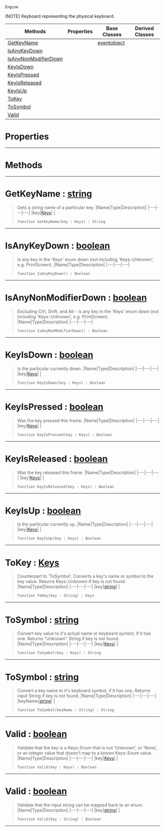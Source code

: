  `Engine`

(NOTE) Keyboard representing the physical keyboard.

|Methods|Properties|Base Classes|Derived Classes|
|---|---|---|---|
|[ GetKeyName](https://plasmaengine.github.io/PlasmaDocs/Plasma1/C++/code_reference/class_reference/keyboard.markdown#getkeyname-plasma-engine-d)| |[eventobject](https://plasmaengine.github.io/PlasmaDocs/Plasma1/C++/code_reference/class_reference/eventobject.markdown)| |
|[ IsAnyKeyDown](https://plasmaengine.github.io/PlasmaDocs/Plasma1/C++/code_reference/class_reference/keyboard.markdown#isanykeydown-plasma-engine)| | | |
|[ IsAnyNonModifierDown](https://plasmaengine.github.io/PlasmaDocs/Plasma1/C++/code_reference/class_reference/keyboard.markdown#isanynonmodifierdown-zer)| | | |
|[ KeyIsDown](https://plasmaengine.github.io/PlasmaDocs/Plasma1/C++/code_reference/class_reference/keyboard.markdown#keyisdown-plasma-engine-do)| | | |
|[ KeyIsPressed](https://plasmaengine.github.io/PlasmaDocs/Plasma1/C++/code_reference/class_reference/keyboard.markdown#keyispressed-plasma-engine)| | | |
|[ KeyIsReleased](https://plasmaengine.github.io/PlasmaDocs/Plasma1/C++/code_reference/class_reference/keyboard.markdown#keyisreleased-plasma-engin)| | | |
|[ KeyIsUp](https://plasmaengine.github.io/PlasmaDocs/Plasma1/C++/code_reference/class_reference/keyboard.markdown#keyisup-plasma-engine-docu)| | | |
|[ ToKey](https://plasmaengine.github.io/PlasmaDocs/Plasma1/C++/code_reference/class_reference/keyboard.markdown#tokey-plasma-engine-docume)| | | |
|[ ToSymbol](https://plasmaengine.github.io/PlasmaDocs/Plasma1/C++/code_reference/class_reference/keyboard.markdown#tosymbol-plasma-engine-doc)| | | |
|[ Valid](https://plasmaengine.github.io/PlasmaDocs/Plasma1/C++/code_reference/class_reference/keyboard.markdown#valid-plasma-engine-docume)| | | |


 #  Properties


---  
 #  Methods


---  
 #  GetKeyName : [string](https://plasmaengine.github.io/PlasmaDocs/Plasma1/C++/code_reference/lightning_base_types/string.markdown)

> Gets a string name of a particular key.
> |Name|Type|Description|
> |---|---|---|
> |key|[Keys](https://plasmaengine.github.io/PlasmaDocs/Plasma1/C++/code_reference/enum_reference.markdown#keys)| |
> ``` lang=cpp, name=Lightning
> function GetKeyName(key : Keys) : String
> ``` 


---  
 #  IsAnyKeyDown : [boolean](https://plasmaengine.github.io/PlasmaDocs/Plasma1/C++/code_reference/lightning_base_types/boolean.markdown)

> Is any key in the 'Keys' enum down (not including 'Keys::Unknown', e.g. PrintScreen).
> |Name|Type|Description|
> |---|---|---|
> ``` lang=cpp, name=Lightning
> function IsAnyKeyDown() : Boolean
> ``` 


---  
 #  IsAnyNonModifierDown : [boolean](https://plasmaengine.github.io/PlasmaDocs/Plasma1/C++/code_reference/lightning_base_types/boolean.markdown)

> Excluding Ctrl, Shift, and Alt - is any key in the 'Keys' enum down (not including 'Keys::Unknown', e.g. PrintScreen).
> |Name|Type|Description|
> |---|---|---|
> ``` lang=cpp, name=Lightning
> function IsAnyNonModifierDown() : Boolean
> ``` 


---  
 #  KeyIsDown : [boolean](https://plasmaengine.github.io/PlasmaDocs/Plasma1/C++/code_reference/lightning_base_types/boolean.markdown)

> Is the particular currently down.
> |Name|Type|Description|
> |---|---|---|
> |key|[Keys](https://plasmaengine.github.io/PlasmaDocs/Plasma1/C++/code_reference/enum_reference.markdown#keys)| |
> ``` lang=cpp, name=Lightning
> function KeyIsDown(key : Keys) : Boolean
> ``` 


---  
 #  KeyIsPressed : [boolean](https://plasmaengine.github.io/PlasmaDocs/Plasma1/C++/code_reference/lightning_base_types/boolean.markdown)

> Was the key pressed this frame.
> |Name|Type|Description|
> |---|---|---|
> |key|[Keys](https://plasmaengine.github.io/PlasmaDocs/Plasma1/C++/code_reference/enum_reference.markdown#keys)| |
> ``` lang=cpp, name=Lightning
> function KeyIsPressed(key : Keys) : Boolean
> ``` 


---  
 #  KeyIsReleased : [boolean](https://plasmaengine.github.io/PlasmaDocs/Plasma1/C++/code_reference/lightning_base_types/boolean.markdown)

> Was the key released this frame.
> |Name|Type|Description|
> |---|---|---|
> |key|[Keys](https://plasmaengine.github.io/PlasmaDocs/Plasma1/C++/code_reference/enum_reference.markdown#keys)| |
> ``` lang=cpp, name=Lightning
> function KeyIsReleased(key : Keys) : Boolean
> ``` 


---  
 #  KeyIsUp : [boolean](https://plasmaengine.github.io/PlasmaDocs/Plasma1/C++/code_reference/lightning_base_types/boolean.markdown)

> Is the particular currently up.
> |Name|Type|Description|
> |---|---|---|
> |key|[Keys](https://plasmaengine.github.io/PlasmaDocs/Plasma1/C++/code_reference/enum_reference.markdown#keys)| |
> ``` lang=cpp, name=Lightning
> function KeyIsUp(key : Keys) : Boolean
> ``` 


---  
 #  ToKey : [Keys](https://plasmaengine.github.io/PlasmaDocs/Plasma1/C++/code_reference/enum_reference.markdown#keys)

> Counterpart to 'ToSymbol'. Converts a key's name or symbol to the key value. Returns Keys::Unknown if key is not found.
> |Name|Type|Description|
> |---|---|---|
> |key|[string](https://plasmaengine.github.io/PlasmaDocs/Plasma1/C++/code_reference/lightning_base_types/string.markdown)| |
> ``` lang=cpp, name=Lightning
> function ToKey(key : String) : Keys
> ``` 


---  
 #  ToSymbol : [string](https://plasmaengine.github.io/PlasmaDocs/Plasma1/C++/code_reference/lightning_base_types/string.markdown)

> Convert key value to it's actual name or keyboard symbol, if it has one. Returns "Unknown" String if key is not found.
> |Name|Type|Description|
> |---|---|---|
> |key|[Keys](https://plasmaengine.github.io/PlasmaDocs/Plasma1/C++/code_reference/enum_reference.markdown#keys)| |
> ``` lang=cpp, name=Lightning
> function ToSymbol(key : Keys) : String
> ``` 


---  
 #  ToSymbol : [string](https://plasmaengine.github.io/PlasmaDocs/Plasma1/C++/code_reference/lightning_base_types/string.markdown)

> Convert a key name to it's keyboard symbol, if it has one. Returns input String if key is not found.
> |Name|Type|Description|
> |---|---|---|
> |keyName|[string](https://plasmaengine.github.io/PlasmaDocs/Plasma1/C++/code_reference/lightning_base_types/string.markdown)| |
> ``` lang=cpp, name=Lightning
> function ToSymbol(keyName : String) : String
> ``` 


---  
 #  Valid : [boolean](https://plasmaengine.github.io/PlasmaDocs/Plasma1/C++/code_reference/lightning_base_types/boolean.markdown)

> Validate that the key is a Keys::Enum that is not 'Unknown', or 'None', or an integer value that doesn't map to a known Keys::Enum value.
> |Name|Type|Description|
> |---|---|---|
> |key|[Keys](https://plasmaengine.github.io/PlasmaDocs/Plasma1/C++/code_reference/enum_reference.markdown#keys)| |
> ``` lang=cpp, name=Lightning
> function Valid(key : Keys) : Boolean
> ``` 


---  
 #  Valid : [boolean](https://plasmaengine.github.io/PlasmaDocs/Plasma1/C++/code_reference/lightning_base_types/boolean.markdown)

> Validate that the input string can be mapped back to an enum.
> |Name|Type|Description|
> |---|---|---|
> |key|[string](https://plasmaengine.github.io/PlasmaDocs/Plasma1/C++/code_reference/lightning_base_types/string.markdown)| |
> ``` lang=cpp, name=Lightning
> function Valid(key : String) : Boolean
> ``` 


---  
 

 